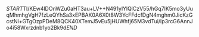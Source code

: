 $START$TI/KEw4lDOnWZu0aHT3au+LV++N491ylYlQlCzV55/hGq7lK5mo3yUuqMhmhgVgH7fzLeQYhSa3xEPBAK0A6X0t8W3YcFFdcfDgN4mghm0JicKzGcstNi+GTgOzpPDeM8QCK40XTemJ5vEu5jHUWhfj65M3vdTui/Ip3rcG6AnnJo4i58Wxrzdnb1yo2Bk9d$END$